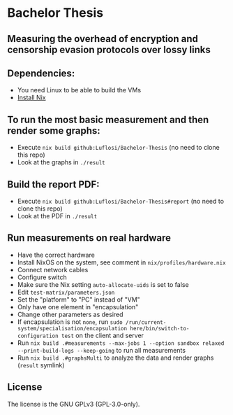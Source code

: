 [SPDX-FileCopyrightText: 2024 Lukas Zirpel <thesis+lukas@zirpel.de>]::
[SPDX-License-Identifier: GPL-3.0-only]::

# Bachelor Thesis
## Measuring the overhead of encryption and censorship evasion protocols over lossy links

## Dependencies:
- You need Linux to be able to build the VMs
- [Install Nix](https://zero-to-nix.com/start/install)

## To run the most basic measurement and then render some graphs:
- Execute `nix build github:Luflosi/Bachelor-Thesis` (no need to clone this repo)
- Look at the graphs in `./result`

## Build the report PDF:
- Execute `nix build github:Luflosi/Bachelor-Thesis#report` (no need to clone this repo)
- Look at the PDF in `./result`

## Run measurements on real hardware
- Have the correct hardware
- Install NixOS on the system, see comment in `nix/profiles/hardware.nix`
- Connect network cables
- Configure switch
- Make sure the Nix setting `auto-allocate-uids` is set to false
- Edit `test-matrix/parameters.json`
- Set the "platform" to "PC" instead of "VM"
- Only have one element in "encapsulation"
- Change other parameters as desired
- If encapsulation is not `none`, run `sudo /run/current-system/specialisation/encapsulation here/bin/switch-to-configuration test` on the client and server
- Run `nix build .#measurements --max-jobs 1 --option sandbox relaxed --print-build-logs --keep-going` to run all measurements
- Run `nix build .#graphsMulti` to analyze the data and render graphs (`result` symlink)

## License
The license is the GNU GPLv3 (GPL-3.0-only).
